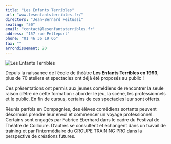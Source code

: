 ```yaml
---
title: "Les Enfants Terribles"
url: "www.lesenfantsterribles.fr/"
directors: "Jean-Bernard Feitussi"
seating: "50"
email: "contact@lesenfantsterribles.fr"
address: "157 rue Pelleport"
phone: "01 46 36 19 66"
fax: ""
arrondissement: 20
---
```


![Les Enfants Terribles](../images/20eme/les-enfants-terribles/les-enfants-terribles-1.jpg)

Depuis la naissance de l’école de théâtre **Les Enfants Terribles en 1993**, plus de 70 ateliers et spectacles ont déjà été proposés au public !

Ces présentations ont permis aux jeunes comédiens de rencontrer la seule raison d’être de cette formation : aborder le jeu, la scène, les professionnels et le public.
En fin de cursus, certains de ces spectacles leur sont offerts.

Réunis parfois en Compagnies, des élèves comédiens sortants peuvent désormais prendre leur envol et commencer un voyage professionnel. Certains sont engagés par Fabrice Eberhard dans le cadre du Festival de Théâtre de Collioure. D’autres se consultent et échangent dans un travail de training et par l’intermédiaire du GROUPE TRAINING PRO dans la perspective de créations futures.
